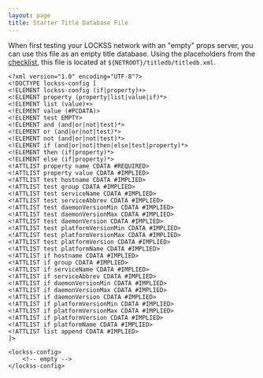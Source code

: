 ```yaml
---
layout: page
title: Starter Title Database File
---
```


When first testing your LOCKSS network with an "empty" props server, you can use this file as an empty title database. Using the placeholders from the [checklist](props-server#checklist), this file is located at `${NETROOT}/titledb/titledb.xml`.

    <?xml version="1.0" encoding="UTF-8"?>
    <!DOCTYPE lockss-config [
    <!ELEMENT lockss-config (if|property)+>
    <!ELEMENT property (property|list|value|if)*>
    <!ELEMENT list (value)+>
    <!ELEMENT value (#PCDATA)>
    <!ELEMENT test EMPTY>
    <!ELEMENT and (and|or|not|test)*>
    <!ELEMENT or (and|or|not|test)*>
    <!ELEMENT not (and|or|not|test)*>
    <!ELEMENT if (and|or|not|then|else|test|property)*>
    <!ELEMENT then (if|property)*>
    <!ELEMENT else (if|property)*>
    <!ATTLIST property name CDATA #REQUIRED>
    <!ATTLIST property value CDATA #IMPLIED>
    <!ATTLIST test hostname CDATA #IMPLIED>
    <!ATTLIST test group CDATA #IMPLIED>
    <!ATTLIST test serviceName CDATA #IMPLIED>
    <!ATTLIST test serviceAbbrev CDATA #IMPLIED>
    <!ATTLIST test daemonVersionMin CDATA #IMPLIED>
    <!ATTLIST test daemonVersionMax CDATA #IMPLIED>
    <!ATTLIST test daemonVersion CDATA #IMPLIED>
    <!ATTLIST test platformVersionMin CDATA #IMPLIED>
    <!ATTLIST test platformVersionMax CDATA #IMPLIED>
    <!ATTLIST test platformVersion CDATA #IMPLIED>
    <!ATTLIST test platformName CDATA #IMPLIED>
    <!ATTLIST if hostname CDATA #IMPLIED>
    <!ATTLIST if group CDATA #IMPLIED>
    <!ATTLIST if serviceName CDATA #IMPLIED>
    <!ATTLIST if serviceAbbrev CDATA #IMPLIED>
    <!ATTLIST if daemonVersionMin CDATA #IMPLIED>
    <!ATTLIST if daemonVersionMax CDATA #IMPLIED>
    <!ATTLIST if daemonVersion CDATA #IMPLIED>
    <!ATTLIST if platformVersionMin CDATA #IMPLIED>
    <!ATTLIST if platformVersionMax CDATA #IMPLIED>
    <!ATTLIST if platformVersion CDATA #IMPLIED>
    <!ATTLIST if platformName CDATA #IMPLIED>
    <!ATTLIST list append CDATA #IMPLIED>
    ]>

    <lockss-config>
        <!-- empty -->
    </lockss-config>
